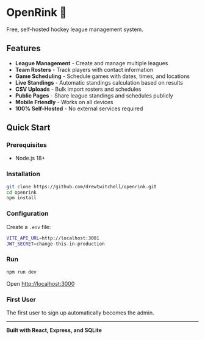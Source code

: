 # OpenRink 🏒

Free, self-hosted hockey league management system.

## Features

- **League Management** - Create and manage multiple leagues
- **Team Rosters** - Track players with contact information
- **Game Scheduling** - Schedule games with dates, times, and locations
- **Live Standings** - Automatic standings calculation based on results
- **CSV Uploads** - Bulk import rosters and schedules
- **Public Pages** - Share league standings and schedules publicly
- **Mobile Friendly** - Works on all devices
- **100% Self-Hosted** - No external services required

## Quick Start

### Prerequisites

- Node.js 18+

### Installation

```bash
git clone https://github.com/drewtwitchell/openrink.git
cd openrink
npm install
```

### Configuration

Create a `.env` file:

```bash
VITE_API_URL=http://localhost:3001
JWT_SECRET=change-this-in-production
```

### Run

```bash
npm run dev
```

Open [http://localhost:3000](http://localhost:3000)

### First User

The first user to sign up automatically becomes the admin.

---

**Built with React, Express, and SQLite**
